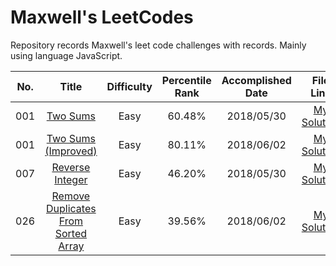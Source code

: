 # Maxwell's LeetCodes

Repository records Maxwell's leet code challenges with records. Mainly using language JavaScript.

|No.|Title|Difficulty|Percentile Rank|Accomplished Date|File Link|
|:-:|:---:|:--------:|:-------------:|:---------------:|:-------:|
|001|[Two Sums](https://leetcode.com/problems/two-sum/)|Easy|60.48%|2018/05/30|[My Solution](https://github.com/Maxwell-Alexius/Maxwell-LeetCodes/blob/master/001-Two-Sums/original-attempt.js)|
|001|[Two Sums (Improved)](https://leetcode.com/problems/two-sum/)|Easy|80.11%|2018/06/02|[My Solution](https://github.com/Maxwell-Alexius/Maxwell-LeetCodes/blob/master/001-Two-Sums/improved-attempt.js)|
|007|[Reverse Integer](https://leetcode.com/problems/reverse-integer/)|Easy|46.20%|2018/05/30|[My Solution](https://github.com/Maxwell-Alexius/Maxwell-LeetCodes/blob/master/007-Reverse-Integer/original-attempt.js)|
|026|[Remove Duplicates From Sorted Array](https://leetcode.com/problems/remove-duplicates-from-sorted-array/)|Easy|39.56%|2018/06/02|[My Solution](https://github.com/Maxwell-Alexius/Maxwell-LeetCodes/blob/master/026-Remove-Duplicates-From-Sorted-Array/original-attempt.js)|
